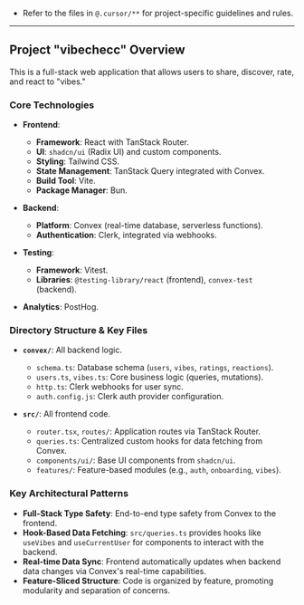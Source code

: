 - Refer to the files in `@.cursor/**` for project-specific guidelines and rules.

---

## Project "vibechecc" Overview

This is a full-stack web application that allows users to share, discover, rate, and react to "vibes."

### Core Technologies

- **Frontend**:

  - **Framework**: React with TanStack Router.
  - **UI**: `shadcn/ui` (Radix UI) and custom components.
  - **Styling**: Tailwind CSS.
  - **State Management**: TanStack Query integrated with Convex.
  - **Build Tool**: Vite.
  - **Package Manager**: Bun.

- **Backend**:

  - **Platform**: Convex (real-time database, serverless functions).
  - **Authentication**: Clerk, integrated via webhooks.

- **Testing**:

  - **Framework**: Vitest.
  - **Libraries**: `@testing-library/react` (frontend), `convex-test` (backend).

- **Analytics**: PostHog.

### Directory Structure & Key Files

- **`convex/`**: All backend logic.

  - `schema.ts`: Database schema (`users`, `vibes`, `ratings`, `reactions`).
  - `users.ts`, `vibes.ts`: Core business logic (queries, mutations).
  - `http.ts`: Clerk webhooks for user sync.
  - `auth.config.js`: Clerk auth provider configuration.

- **`src/`**: All frontend code.
  - `router.tsx`, `routes/`: Application routes via TanStack Router.
  - `queries.ts`: Centralized custom hooks for data fetching from Convex.
  - `components/ui/`: Base UI components from `shadcn/ui`.
  - `features/`: Feature-based modules (e.g., `auth`, `onboarding`, `vibes`).

### Key Architectural Patterns

- **Full-Stack Type Safety**: End-to-end type safety from Convex to the frontend.
- **Hook-Based Data Fetching**: `src/queries.ts` provides hooks like `useVibes` and `useCurrentUser` for components to interact with the backend.
- **Real-time Data Sync**: Frontend automatically updates when backend data changes via Convex's real-time capabilities.
- **Feature-Sliced Structure**: Code is organized by feature, promoting modularity and separation of concerns.
